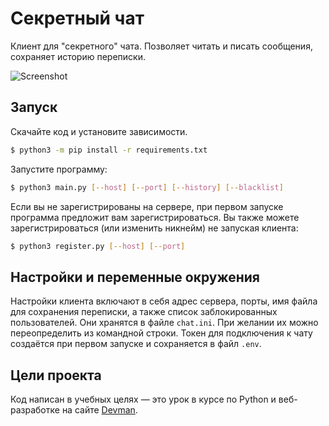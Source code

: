 # Секретный чат

Клиент для "секретного" чата. Позволяет читать и писать сообщения, сохраняет историю переписки.

![Screenshot](https://user-images.githubusercontent.com/14007617/125376347-722a3b00-e393-11eb-85fd-3e6f50bc8739.png)

## Запуск

Скачайте код и установите зависимости.

```bash
$ python3 -m pip install -r requirements.txt
```
Запустите программу:
```bash
$ python3 main.py [--host] [--port] [--history] [--blacklist]
```

Если вы не зарегистрированы на сервере, при первом запуске программа предложит вам зарегистрироваться. Вы также можете зарегистрироваться (или изменить никнейм) не запуская клиента:

```bash
$ python3 register.py [--host] [--port]
```

## Настройки и переменные окружения

Настройки клиента включают в себя адрес сервера, порты, имя файла для сохранения переписки, а также список заблокированных пользователей. Они хранятся в файле `chat.ini`. При желании их можно переопределить из командной строки. Токен для подключения к чату создаётся при первом запуске и сохраняется в файл `.env`.

## Цели проекта

Код написан в учебных целях — это урок в курсе по Python и веб-разработке на сайте [Devman](https://dvmn.org).
